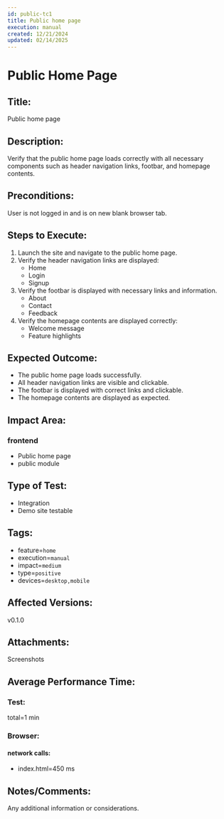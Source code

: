 ```yaml
---
id: public-tc1
title: Public home page
execution: manual
created: 12/21/2024
updated: 02/14/2025
---
```


# Public Home Page

## Title:

Public home page

## Description:

Verify that the public home page loads correctly with all necessary components such as header navigation links, footbar, and homepage contents.

## Preconditions:

User is not logged in and is on new blank browser tab.

## Steps to Execute:

1. Launch the site and navigate to the public home page.
2. Verify the header navigation links are displayed:
   - Home
   - Login
   - Signup
3. Verify the footbar is displayed with necessary links and information.
   - About
   - Contact
   - Feedback
4. Verify the homepage contents are displayed correctly:
   - Welcome message
   - Feature highlights

## Expected Outcome:

- The public home page loads successfully.
- All header navigation links are visible and clickable.
- The footbar is displayed with correct links and clickable.
- The homepage contents are displayed as expected.

## Impact Area:

### frontend

- Public home page
- public module

## Type of Test:

- Integration
- Demo site testable

## Tags:

- feature=`home`
- execution=`manual`
- impact=`medium`
- type=`positive`
- devices=`desktop,mobile`

## Affected Versions:

v0.1.0

## Attachments:

Screenshots

## Average Performance Time:

### Test:

total=1 min

### Browser:

#### network calls:

- index.html=450 ms

## Notes/Comments:

Any additional information or considerations.
